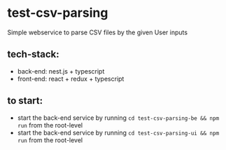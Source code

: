 # test-csv-parsing

Simple webservice to parse CSV files by the given User inputs

## tech-stack:
- back-end: nest.js + typescript
- front-end: react + redux + typescript

## to start:
- start the back-end service by running `cd test-csv-parsing-be && npm run` from the root-level
- start the back-end service by running `cd test-csv-parsing-ui && npm run` from the root-level